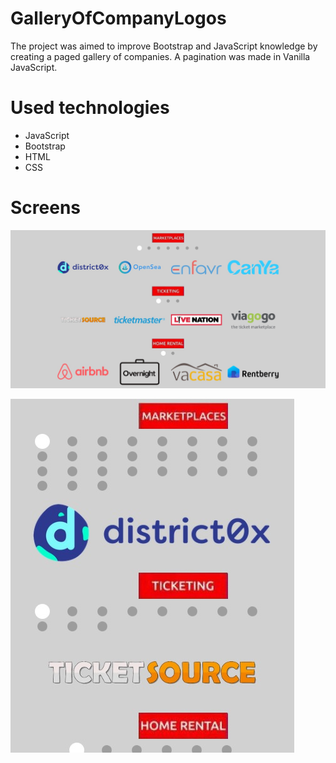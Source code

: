 # GalleryOfCompanyLogos

The project was aimed to improve Bootstrap and JavaScript knowledge by creating a paged gallery of companies. A pagination was made in Vanilla JavaScript.

# Used technologies

 - JavaScript
 - Bootstrap
 - HTML
 - CSS
 
 # Screens

![widok dla PC](https://github.com/justam92/GalleryOfCompanyLogos/blob/master/img/screensForReadMe/gallery1.jpg)

![widok dla telefonu](https://github.com/justam92/GalleryOfCompanyLogos/blob/master/img/screensForReadMe/gallery2.jpg)
